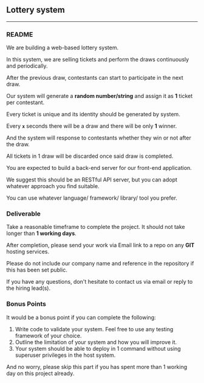 ## Lottery system

---

### README

We are building a web-based lottery system.

In this system, we are selling tickets and perform the draws continuously and periodically.

After the previous draw, contestants can start to participate in the next draw.

Our system will generate a **random number/string** and assign it as **1** ticket per contestant.

Every ticket is unique and its identity should be generated by system.

Every **`x`** seconds there will be a draw and there will be only **1** winner.

And the system will response to contestants whether they win or not after the draw.

All tickets in 1 draw will be discarded once said draw is completed.

You are expected to build a back-end server for our front-end application.

We suggest this should be an RESTful API server, but you can adopt whatever approach you find suitable.

You can use whatever language/ framework/ library/ tool you prefer.

### Deliverable

Take a reasonable timeframe to complete the project. It should not take longer than **1 working days**.

After completion, please send your work via Email link to a repo on any **GIT** hosting services.

Please do not include our company name and reference in the repository if this has been set public.

If you have any questions, don't hesitate to contact us via email or reply to the hiring lead(s).

### Bonus Points

It would be a bonus point if you can complete the following:

1. Write code to validate your system. Feel free to use any testing framework of your choice.
2. Outline the limitation of your system and how you will improve it.
3. Your system should be able to deploy in 1 command without using superuser privileges in the host system.

And no worry, please skip this part if you has spent more than 1 working day on this project already.
